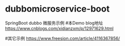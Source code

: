 # dubbomicroservice-boot
SpringBoot dubbo 微服务示例
#本Demo blog地址
https://www.cnblogs.com/xidianzxm/p/12971629.html

#其它示例
https://www.freesion.com/article/4116367856/